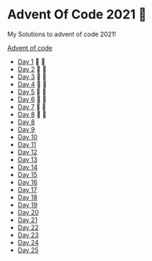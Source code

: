 # Advent Of Code 2021 🎄
My Solutions to advent of code 2021!

  [Advent of code](https://adventofcode.com/)

- [Day 1](https://github.com/Frankcs96/Advent-Of-Code-2021-/tree/main/day01) 🌟 🌟
- [Day 2](https://github.com/Frankcs96/Advent-Of-Code-2021-/tree/main/day02) 🌟 🌟
- [Day 3](https://github.com/Frankcs96/Advent-Of-Code-2021-/tree/main/day03) 🌟 🌟
- [Day 4](https://github.com/Frankcs96/Advent-Of-Code-2021-/tree/main/day04) 🌟 🌟
- [Day 5](https://github.com/Frankcs96/Advent-Of-Code-2021-/tree/main/day05) 🌟 🌟
- [Day 6](https://github.com/Frankcs96/Advent-Of-Code-2021-/tree/main/day06) 🌟 🌟
- [Day 7](https://github.com/Frankcs96/Advent-Of-Code-2021-/tree/main/day07) 🌟 🌟
- [Day 8](https://github.com/Frankcs96/Advent-Of-Code-2021-/tree/main/day08) 🌟 🌟
- [Day 8](#)
- [Day 9](#)
- [Day 10](#)
- [Day 11](#)
- [Day 12](#)
- [Day 13](#)
- [Day 14](#)
- [Day 15](#)
- [Day 16](#)
- [Day 17](#)
- [Day 18](#)
- [Day 19](#)
- [Day 20](#)
- [Day 21](#)
- [Day 22](#)
- [Day 23](#)
- [Day 24](#)
- [Day 25](#)
